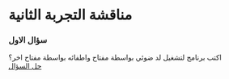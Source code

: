 # مناقشة التجربة الثانية 


### سؤال الاول
اكتب برنامج لتشغيل لد ضوئي بواسطة مفتاح واطفائه بواسطة مفتاح اخر؟ 
<br>
[حل السؤال](index.ino)